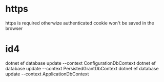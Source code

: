 # https

https is required otherwize authenticated cookie won't be saved in the browser

# id4
dotnet ef database update --context ConfigurationDbContext
dotnet ef database update --context PersistedGrantDbContext
dotnet ef database update --context ApplicationDbContext